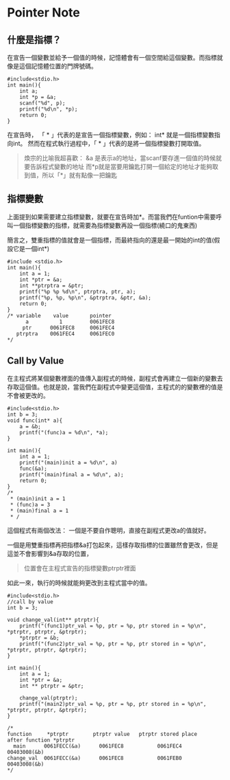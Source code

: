 # Pointer Note

## 什麼是指標？
在宣告一個變數並給予一個值的時候，記憶體會有一個空間給這個變數。而指標就像是這個記憶體位置的門牌號碼。

```c=
#include<stdio.h>
int main(){
    int a;
    int *p = &a;
    scanf("%d", p);
    printf("%d\n", *p);
    return 0;   
}
```
在宣告時， 「 * 」代表的是宣告一個指標變數，例如： int* 就是一個指標變數指向int。
然而在程式執行過程中，「 * 」代表的是將一個指標變數打開取值。

>煥宗的比喻我超喜歡：
>&a 是表示a的地址，當scanf要存進一個值的時候就要告訴程式變數的地址
>而$*$p就是當要用鑰匙打開一個給定的地址才能夠取到值，所以「$*$」就有點像一把鑰匙

## 指標變數
上面提到如果需要建立指標變數，就要在宣告時加$*$。而當我們在funtion中需要呼叫一個指標變數的指標，就需要為指標變數再設一個指標(繞口的鬼東西)

簡言之，雙重指標的值就會是一個指標，而最終指向的還是最一開始的int的值(假設它是一個int$*$)

```c=
#include <stdio.h>
int main(){
    int a = 1;
    int *ptr = &a;
    int **ptrptra = &ptr;
    printf("%p %p %d\n", ptrptra, ptr, a);
    printf("%p, %p, %p\n", &ptrptra, &ptr, &a);
    return 0;
}
/* variable    value       pointer   
      a          1         0061FEC8
     ptr      0061FEC8     0061FEC4
   ptrptra    0061FEC4     0061FEC0
*/ 
```

## Call by Value
在主程式將某個變數裡面的值傳入副程式的時候，副程式會再建立一個新的變數去存取這個值。也就是說，當我們在副程式中變更這個值，主程式的的變數裡的值是不會被更改的。
```c=
#include<stdio.h>
int b = 3;
void func(int* a){
    a = &b;
    printf("(func)a = %d\n", *a);
}

int main(){
    int a = 1;
    printf("(main)init a = %d\n", a)
    func(&a);
    printf("(main)final a = %d\n", a);
    return 0;
}
/*
 * (main)init a = 1
 * (func)a = 3
 * (main)final a = 1
 * /
```
這個程式有兩個改法：
一個是不要自作聰明，直接在副程式更改a的值就好。

一個是用雙重指標再把指標&a打包起來，這樣存取指標的位置雖然會更改，但是這並不會影響到&a存取的位置，
>位置會在主程式宣告的指標變數ptrptr裡面

如此一來，執行的時候就能夠更改到主程式當中的值。
```c=
#include<stdio.h>
//call by value
int b = 3;

void change_val(int** ptrptr){
    printf("(func1)ptr_val = %p, ptr = %p, ptr stored in = %p\n", *ptrptr, ptrptr, &ptrptr);
    *ptrptr = &b;
    printf("(func2)ptr_val = %p, ptr = %p, ptr stored in = %p\n", *ptrptr, ptrptr, &ptrptr);
}

int main(){
    int a = 1;
    int *ptr = &a;
    int ** ptrptr = &ptr;
    
    change_val(ptrptr);
    printf("(main2)ptr_val = %p, ptr = %p, ptr stored in = %p\n", *ptrptr, ptrptr, &ptrptr);
}

/*
function     *ptrptr        ptrptr value   ptrptr stored place    after function *ptrptr       
  main      0061FECC(&a)      0061FEC8           0061FEC4              00403008(&b)
change_val  0061FECC(&a)      0061FEC8           0061FEB0              00403008(&b)  
*/  
```
